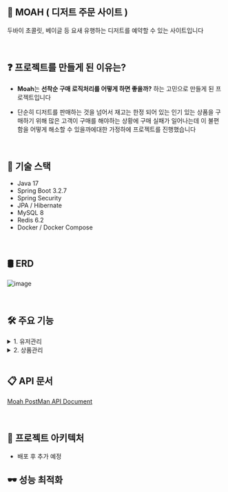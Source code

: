 
## 🍫 MOAH ( 디저트 주문 사이트 ) 

두바이 초콜릿, 베이글 등 요새 유행하는 디저트를 예약할 수 있는 사이트입니다 

<br>


## ❓ 프로젝트를 만들게 된 이유는?
- **Moah**는 **선착순 구매 로직처리를 어떻게 하면 좋을까?** 하는 고민으로 만들게 된 프로젝트입니다 

- 단순히 디저트를 판매하는 것을 넘어서 재고는 한정 되어 있는 인기 있는 상품을 구매하기 위해 많은 고객이 구매를 해야하는 상황에 구매 실패가 일어나는데 이 불편함을 어떻게 해소할 수 있을까에대한 가정하에 프로젝트를 진행했습니다

<br>

## 📐 기술 스택

- Java 17 
- Spring Boot 3.2.7
- Spring Security
- JPA / Hibernate
- MySQL 8
- Redis 6.2
- Docker / Docker Compose

<br>


## 🛢️ ERD 

![image](https://github.com/user-attachments/assets/4520ff66-b582-4210-bbbf-6d346a650e53)

<br>

## 🛠 주요 기능 

<details>
<summary>1. 유저관리 </summary>
<div dir="auto">

<br>

1. 회원가입 기능을 통해 사용자 계정을 생성합니다 
    - 이메일, 비밀번호, 이름, 생년월일, 전화번호, 주소를 저장
    - 비밀번호는 암호화 되어 저장
2. 로그인 및 로그아웃 기능을 통해 사용자는 편리하게 서비스를 이용할 수 있습니다.
    - 이메일, 비밀번호로 로그인
    - jwt 토큰을 활용한 로그인 기능
      - SpringSecurity , JWT 토큰을 활용하여 인증이 성공하면 access Token 발급
    - 사용자는 만료된 액세스 토큰 대신 유효한 리프레시 토큰을 사용하여 새로운 access Token 을 발급
    - 로그아웃 기능
3. 마이페이지를 통해 사용자는 자신의 정보를 업데이트할 수 있습니다.
    - 주소, 전화번호를 업데이트 

</div>
</details>


<details>
<summary>2. 상품관리 </summary>
<div dir="auto">

<br>

1. **상품** 

    - 상품 등록을 등록
    - 전체 상품 리스트를 조회
      - QueryDSL paging 처리 
    - 상품 상세 조회
   

        
        
2. **주문**

    - 주문내역에서는 사용자가 주문한 상품에 대한 상태를 보여주고 상품에 대한 주문 취소, 반품 기능을 제공
        - 주문 상품에 대한 상태 조회(주문 후 D+1에 배송중, D+2일에 배송완료로 변경 처리)
        - 주문 상품에 대한 취소
          - 주문 상태가 배송중이 되기 이전까지만 취소가 가능하며 취소 후에 는 상품의 재고를 복구
          - 주문 취소후 상태는 취소완료로 변경 
        - 상품에 대한 반품
          -  배송 완료 후 D+1일까지만 반품이 가능하고 그이후에는 반품이 불가능 
          -  배송 완료가 된 상품에 대해서만 반품이 가능하며 반품한 상품은 반품 신청 후 D+1에 재고에 반영
          -  재고에 반영된후 상태는 반품완료로 변경

</div>
</details>
<br>

## 📋 API 문서

[Moah PostMan API Document](https://documenter.getpostman.com/view/30861175/2sA3kUFgcG) 

<br>

## 📙 프로젝트 아키텍처 

- 배포 후 추가 예정

## 🕶️ 성능 최적화 








